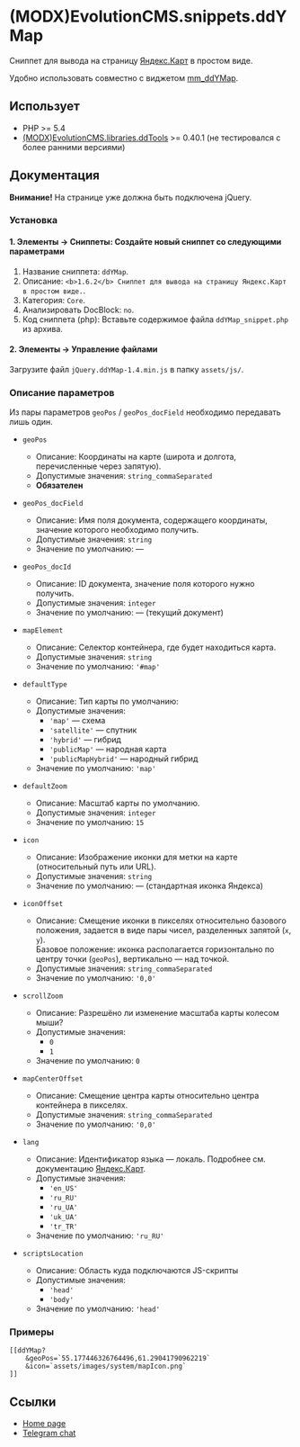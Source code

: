 # (MODX)EvolutionCMS.snippets.ddYMap

Сниппет для вывода на страницу [Яндекс.Карт](https://maps.yandex.ru) в простом виде.

Удобно использовать совместно с виджетом [mm_ddYMap](https://code.divandesign.ru/modx/mm_ddymap).


## Использует

* PHP >= 5.4
* [(MODX)EvolutionCMS.libraries.ddTools](https://code.divandesign.biz/modx/ddtools) >= 0.40.1 (не тестировался с более ранними версиями)


## Документация

**Внимание!** На странице уже должна быть подключена jQuery.


### Установка


#### 1. Элементы → Сниппеты: Создайте новый сниппет со следующими параметрами

1. Название сниппета: `ddYMap`.
2. Описание: `<b>1.6.2</b> Сниппет для вывода на страницу Яндекс.Карт в простом виде.`.
3. Категория: `Core`.
4. Анализировать DocBlock: `no`.
5. Код сниппета (php): Вставьте содержимое файла `ddYMap_snippet.php` из архива.


#### 2. Элементы → Управление файлами

Загрузите файл `jQuery.ddYMap-1.4.min.js` в папку `assets/js/`.


### Описание параметров

Из пары параметров `geoPos` / `geoPos_docField` необходимо передавать лишь один.

* `geoPos`
	* Описание: Координаты на карте (широта и долгота, перечисленные через запятую).
	* Допустимые значения: `string_commaSeparated`
	* **Обязателен**
	
* `geoPos_docField`
	* Описание: Имя поля документа, содержащего координаты, значение которого необходимо получить.
	* Допустимые значения: `string`
	* Значение по умолчанию: —
	
* `geoPos_docId`
	* Описание: ID документа, значение поля которого нужно получить.
	* Допустимые значения: `integer`
	* Значение по умолчанию: — (текущий документ)
	
* `mapElement`
	* Описание: Селектор контейнера, где будет находиться карта.
	* Допустимые значения: `string`
	* Значение по умолчанию: `'#map'`
	
* `defaultType`
	* Описание: Тип карты по умолчанию:
	* Допустимые значения:
		* `'map'` — схема
		* `'satellite'` — спутник
		* `'hybrid'` — гибрид
		* `'publicMap'` — народная карта
		* `'publicMapHybrid'` — народный гибрид
	* Значение по умолчанию: `'map'`
	
* `defaultZoom`
	* Описание: Масштаб карты по умолчанию.
	* Допустимые значения: `integer`
	* Значение по умолчанию: `15`
	
* `icon`
	* Описание: Изображение иконки для метки на карте (относительный путь или URL).
	* Допустимые значения: `string`
	* Значение по умолчанию: — (стандартная иконка Яндекса)
	
* `iconOffset`
	* Описание: Смещение иконки в пикселях относительно базового положения, задается в виде пары чисел, разделенных запятой (`x`, `y`).  
		Базовое положение: иконка располагается горизонтально по центру точки (`geoPos`), вертикально — над точкой.
	* Допустимые значения: `string_commaSeparated`
	* Значение по умолчанию: `'0,0'`
	
* `scrollZoom`
	* Описание: Разрешёно ли изменение масштаба карты колесом мыши?
	* Допустимые значения:
		* `0`
		* `1`
	* Значение по умолчанию: `0`
	
* `mapCenterOffset`
	* Описание: Смещение центра карты относительно центра контейнера в пикселях.
	* Допустимые значения: `string_commaSeparated`
	* Значение по умолчанию: `'0,0'`
	
* `lang`
	* Описание: Идентификатор языка — локаль.
		Подробнее см. документацию [Яндекс.Карт](https://tech.yandex.ru/maps/doc/jsapi/2.1/dg/concepts/load-docpage/).  
	* Допустимые значения:
		* `'en_US'`
		* `'ru_RU'`
		* `'ru_UA'`
		* `'uk_UA'`
		* `'tr_TR'`
	* Значение по умолчанию: `'ru_RU'`
	
* `scriptsLocation`
	* Описание: Область куда подключаются JS-скрипты
	* Допустимые значения:
		* `'head'`
		* `'body'`
	* Значение по умолчанию: `'head'`


### Примеры

```
[[ddYMap?
	&geoPos=`55.177446326764496,61.29041790962219`
	&icon=`assets/images/system/mapIcon.png`
]]
```


## Ссылки

* [Home page](https://code.divandesign.ru/modx/ddymap)
* [Telegram chat](https://t.me/dd_code)


<link rel="stylesheet" type="text/css" href="https://DivanDesign.ru/assets/files/ddMarkdown.css" />